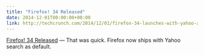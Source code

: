 ```yaml
---
title: "Firefox! 34 Released"
date: 2014-12-01T00:00:00+00:00
link: http://techcrunch.com/2014/12/01/firefox-34-launches-with-yahoo-as-its-default-search-engine/?ncid=rss
---
```

[Firefox! 34 Released](http://techcrunch.com/2014/12/01/firefox-34-launches-with-yahoo-as-its-default-search-engine/?ncid=rss) &mdash; 
 That was quick. Firefox now ships with Yahoo search as default.
